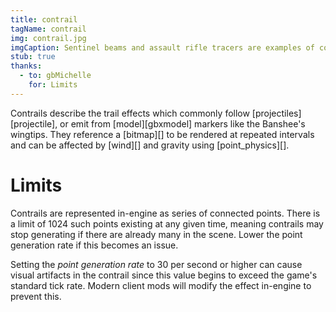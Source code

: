 ```yaml
---
title: contrail
tagName: contrail
img: contrail.jpg
imgCaption: Sentinel beams and assault rifle tracers are examples of contrails
stub: true
thanks:
  - to: gbMichelle
    for: Limits
---
```


Contrails describe the trail effects which commonly follow [projectiles][projectile], or emit from [model][gbxmodel] markers like the Banshee's wingtips. They reference a [bitmap][] to be rendered at repeated intervals and can be affected by [wind][] and gravity using [point_physics][].

# Limits
Contrails are represented in-engine as series of connected points. There is a limit of 1024 such points existing at any given time, meaning contrails may stop generating if there are already many in the scene. Lower the point generation rate if this becomes an issue.

Setting the _point generation rate_ to 30 per second or higher can cause visual artifacts in the contrail since this value begins to exceed the game's standard tick rate. Modern client mods will modify the effect in-engine to prevent this.
